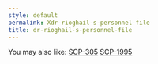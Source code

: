 ```yaml
---
style: default
permalink: Xdr-rioghail-s-personnel-file
title: dr-rioghail-s-personnel-file
---
```

You may also like:
[SCP-305](http://scp-wiki.net/scp-305)
[SCP-1995](http://scp-wiki.net/scp-1995)